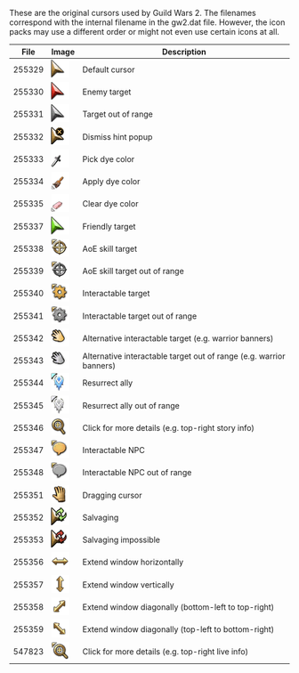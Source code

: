 These are the original cursors used by Guild Wars 2.
The filenames correspond with the internal filename in the gw2.dat file.
However, the icon packs may use a different order or might not even use certain icons at all.

File   | Image                 | Description
-------|-----------------------|-------------
255329 | ![255329](255329.png) | Default cursor
255330 | ![255330](255330.png) | Enemy target
255331 | ![255331](255331.png) | Target out of range
255332 | ![255332](255332.png) | Dismiss hint popup
255333 | ![255333](255333.png) | Pick dye color
255334 | ![255334](255334.png) | Apply dye color
255335 | ![255335](255335.png) | Clear dye color
255337 | ![255337](255337.png) | Friendly target
255338 | ![255338](255338.png) | AoE skill target
255339 | ![255339](255339.png) | AoE skill target out of range
255340 | ![255340](255340.png) | Interactable target
255341 | ![255341](255341.png) | Interactable target out of range
255342 | ![255342](255342.png) | Alternative interactable target (e.g. warrior banners)
255343 | ![255343](255343.png) | Alternative interactable target out of range (e.g. warrior banners)
255344 | ![255344](255344.png) | Resurrect ally
255345 | ![255345](255345.png) | Resurrect ally out of range
255346 | ![255346](255346.png) | Click for more details (e.g. top-right story info)
255347 | ![255347](255347.png) | Interactable NPC
255348 | ![255348](255348.png) | Interactable NPC out of range
255351 | ![255351](255351.png) | Dragging cursor
255352 | ![255352](255352.png) | Salvaging
255353 | ![255353](255353.png) | Salvaging impossible
255356 | ![255356](255356.png) | Extend window horizontally
255357 | ![255357](255357.png) | Extend window vertically
255358 | ![255358](255358.png) | Extend window diagonally (bottom-left to top-right)
255359 | ![255359](255359.png) | Extend window diagonally (top-left to bottom-right)
547823 | ![547823](547823.png) | Click for more details (e.g. top-right live info)
